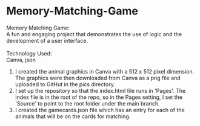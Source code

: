 # Memory-Matching-Game
Memory Matching Game: <br>A fun and engaging project that demonstrates the use of logic and the development of a user interface. <br><br>
Technology Used: <br>Canva, json

1) I created the animal graphics in Canva with a 512 x 512 pixel dimension. The graphics were then downloaded from Canva as a png file and uploaded to GitHut in the pics directory.
2) I set up the repository so that the index.html file runs in 'Pages'. The index file is in the root of the repo, so in the Pages setting, I set the 'Source' to point to the root folder under the main branch.
3) I created the gamecards.json file which has an entry for each of the animals that will be on the cards for matching.
